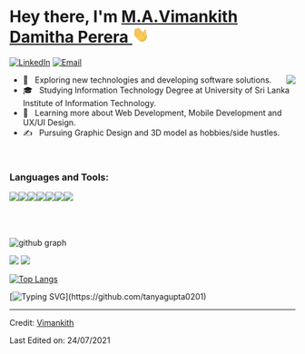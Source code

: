 <!--### Hi there 👋


**it21322662/it21322662** is a ✨ _special_ ✨ repository because its `README.md` (this file) appears on your GitHub profile.

Here are some ideas to get you started:

- 🔭 I’m currently working on ...
- 🌱 I’m currently learning ...
- 👯 I’m looking to collaborate on ...
- 🤔 I’m looking for help with ...
- 💬 Ask me about ...
- 📫 How to reach me: ...
- 😄 Pronouns: ...
- ⚡ Fun fact: ...
-->


<h1>Hey there, I'm <a  href="https://github.com/tanyagupta0201/">M.A.Vimankith Damitha Perera </a> <img  src="https://raw.githubusercontent.com/ABSphreak/ABSphreak/master/gifs/Hi.gif" width="30px"></h1>

<p align="left">
<a href="https://www.linkedin.com/in/vimankith-perera-0995b6215/"><img alt="LinkedIn" src="https://img.shields.io/badge/LinkedIn-blue?style=flat-square&logo=linkedin"></a>
<a href="vimankithdamitha01@gmail.com"><img alt="Email" src="https://img.shields.io/badge/Email-blue?style=flat-square&logo=gmail"></a>
</p>

<img align="right" src="https://media.giphy.com/media/M9gbBd9nbDrOTu1Mqx/giphy.gif">

- 🤔 &nbsp; Exploring new technologies and developing software solutions.
- 🎓 &nbsp; Studying Information Technology Degree at University of Sri Lanka Institute of Information Technology.
- 🌱 &nbsp; Learning more about Web Development, Mobile Development and UX/UI Design.
- ✍️ &nbsp; Pursuing Graphic Design and 3D model as hobbies/side hustles.

<br>

<h3 align="left">Languages and Tools:</h3>
<p align="left"> <img src="https://img.icons8.com/color/48/4a90e2/c-programming.png"/><img src="https://img.icons8.com/color/48/4a90e2/c-plus-plus-logo.png"/><img src="https://img.icons8.com/color/48/4a90e2/python--v1.png"/><img src="https://img.icons8.com/color/48/4a90e2/java-coffee-cup-logo--v1.png"/><img src="https://img.icons8.com/color/48/4a90e2/visual-studio-code-2019.png"/><img src="https://img.icons8.com/color/48/4a90e2/git.png"/><img src="https://img.icons8.com/fluent/48/4a90e2/github.png"/> </p>

<br>
<br>

![github graph](https://activity-graph.herokuapp.com/graph?username=it21322662&theme=react-dark)

<img src = "https://github-readme-streak-stats.herokuapp.com?user=it21322662&theme=dark&hide_border=false" width = 500>

<img src = "https://github-readme-stats.vercel.app/api?username=it21322662&show_icons=true&theme=dark" width = 500>

[![Top Langs](https://github-readme-stats.vercel.app/api/top-langs/?username=it21322662&theme=dark)](https://github.com/tanyagupta0201/github-readme-stats)

[![Typing SVG](https://readme-typing-svg.herokuapp.com/?lines=Thanks+For+Visiting!!&center=true&color="FF0000")](https://github.com/tanyagupta0201)

---

Credit: [Vimankith](https://github.com/it21322662)

Last Edited on: 24/07/2021
